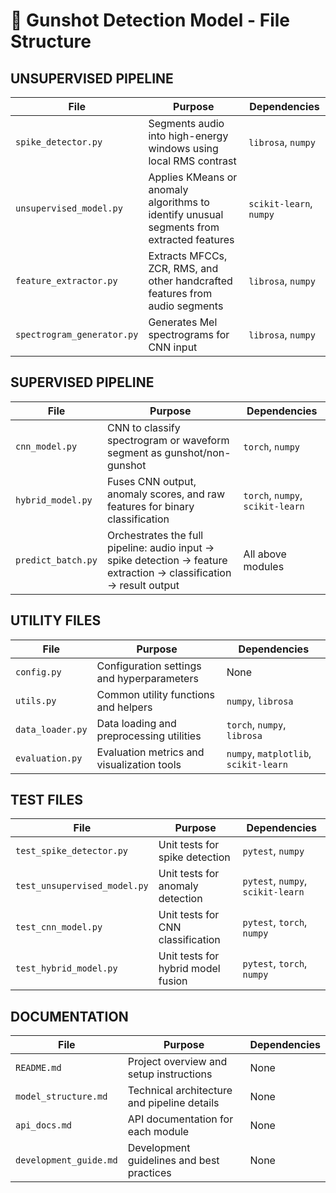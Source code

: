 # 🔧 Gunshot Detection Model - File Structure

## UNSUPERVISED PIPELINE

| File | Purpose | Dependencies |
|------|---------|--------------|
| `spike_detector.py` | Segments audio into high-energy windows using local RMS contrast | `librosa`, `numpy` |
| `unsupervised_model.py` | Applies KMeans or anomaly algorithms to identify unusual segments from extracted features | `scikit-learn`, `numpy` |
| `feature_extractor.py` | Extracts MFCCs, ZCR, RMS, and other handcrafted features from audio segments | `librosa`, `numpy` |
| `spectrogram_generator.py` | Generates Mel spectrograms for CNN input | `librosa`, `numpy` |

## SUPERVISED PIPELINE

| File | Purpose | Dependencies |
|------|---------|--------------|
| `cnn_model.py` | CNN to classify spectrogram or waveform segment as gunshot/non-gunshot | `torch`, `numpy` |
| `hybrid_model.py` | Fuses CNN output, anomaly scores, and raw features for binary classification | `torch`, `numpy`, `scikit-learn` |
| `predict_batch.py` | Orchestrates the full pipeline: audio input → spike detection → feature extraction → classification → result output | All above modules |

## UTILITY FILES

| File | Purpose | Dependencies |
|------|---------|--------------|
| `config.py` | Configuration settings and hyperparameters | None |
| `utils.py` | Common utility functions and helpers | `numpy`, `librosa` |
| `data_loader.py` | Data loading and preprocessing utilities | `torch`, `numpy`, `librosa` |
| `evaluation.py` | Evaluation metrics and visualization tools | `numpy`, `matplotlib`, `scikit-learn` |

## TEST FILES

| File | Purpose | Dependencies |
|------|---------|--------------|
| `test_spike_detector.py` | Unit tests for spike detection | `pytest`, `numpy` |
| `test_unsupervised_model.py` | Unit tests for anomaly detection | `pytest`, `numpy`, `scikit-learn` |
| `test_cnn_model.py` | Unit tests for CNN classification | `pytest`, `torch`, `numpy` |
| `test_hybrid_model.py` | Unit tests for hybrid model fusion | `pytest`, `torch`, `numpy` |

## DOCUMENTATION

| File | Purpose | Dependencies |
|------|---------|--------------|
| `README.md` | Project overview and setup instructions | None |
| `model_structure.md` | Technical architecture and pipeline details | None |
| `api_docs.md` | API documentation for each module | None |
| `development_guide.md` | Development guidelines and best practices | None | 
